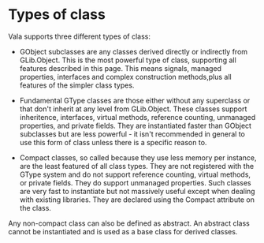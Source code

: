 

Types of class
==============

Vala supports three different types of class:

-   GObject subclasses are any classes derived directly or indirectly from GLib.Object. This is the most powerful type of class, supporting all features described in this page. This means signals, managed properties, interfaces and complex construction methods,plus all features of the simpler class types.

-   Fundamental GType classes are those either without any superclass or that don't inherit at any level from GLib.Object. These classes support inheritence, interfaces, virtual methods, reference counting, unmanaged properties, and private fields. They are instantiated faster than GObject subclasses but are less powerful - it isn't recommended in general to use this form of class unless there is a specific reason to.

-   Compact classes, so called because they use less memory per instance, are the least featured of all class types. They are not registered with the GType system and do not support reference counting, virtual methods, or private fields. They do support unmanaged properties. Such classes are very fast to instantiate but not massively useful except when dealing with existing libraries. They are declared using the Compact attribute on the class.

Any non-compact class can also be defined as abstract. An abstract class cannot be instantiated and is used as a base class for derived classes.

